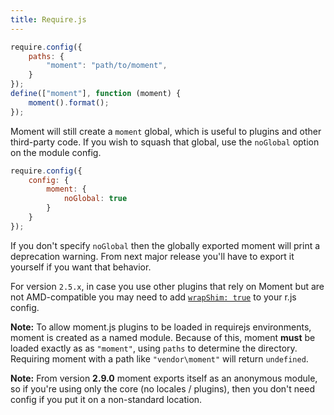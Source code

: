 ```yaml
---
title: Require.js
---
```



<!-- skip-example -->
```javascript
require.config({
    paths: {
        "moment": "path/to/moment",
    }
});
define(["moment"], function (moment) {
    moment().format();
});
```

Moment will still create a `moment` global, which is useful to plugins and other third-party code. If you wish to squash that global, use the `noGlobal` option on the module config.

<!-- skip-example -->
```javascript
require.config({
    config: {
        moment: {
            noGlobal: true
        }
    }
});
```

If you don't specify `noGlobal` then the globally exported moment will print
a deprecation warning. From next major release you'll have to export it
yourself if you want that behavior.

For version `2.5.x`, in case you use other plugins that rely on Moment but are
not AMD-compatible you may need to add [`wrapShim:
true`](https://github.com/jrburke/r.js/blob/b8a6982d2923ae8389355edaa50d2b7f8065a01a/build/example.build.js#L68-L78)
to your r.js config.

__Note:__ To allow moment.js plugins to be loaded in requirejs environments, moment is created as a named module. Because of this, moment __must__ be loaded exactly as as `"moment"`, using `paths` to determine the directory. Requiring moment with a path like `"vendor\moment"` will return `undefined`.

__Note:__ From version **2.9.0** moment exports itself as an anonymous module,
so if you're using only the core (no locales / plugins), then you don't need
config if you put it on a non-standard location.
